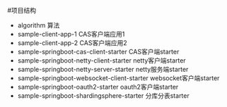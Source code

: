 


#项目结构

- algorithm  算法
- sample-client-app-1 CAS客户端应用1
- sample-client-app-2 CAS客户端应用2
- sample-springboot-cas-client-starter CAS客户端starter
- sample-springboot-netty-client-starter netty客户端starter
- sample-springboot-netty-server-starter netty服务端starter
- sample-springboot-websocket-client-starter websocket客户端starter
- sample-springboot-oauth2-starter oauth2客户端starter
- sample-springboot-shardingsphere-starter 分库分表starter
